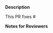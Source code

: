 **Description**

This PR fixes #

**Notes for Reviewers**




 

<!--
Thank you for contributing to our website projects! 

Contributing Conventions:

1. Include descriptive PR titles with [<component-name>] prepended.
2. Build and test your changes before submitting a PR. 


By following the community's contribution conventions upfront, the review process will 
be accelerated and your PR merged more quickly.
-->
